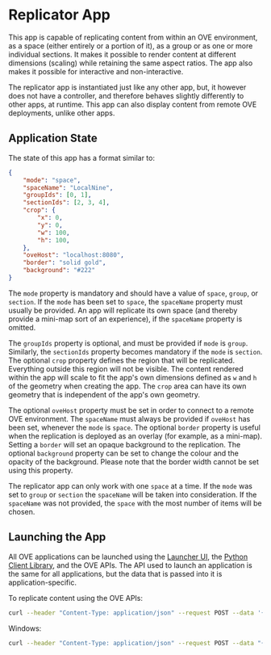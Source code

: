 # Replicator App

This app is capable of replicating content from within an OVE environment, as a space (either entirely or a portion of it), as a group or as one or more individual sections. It makes it possible to render content at different dimensions (scaling) while retaining the same aspect ratios. The app also makes it possible for interactive and non-interactive.

The replicator app is instantiated just like any other app, but, it however does not have a controller, and therefore behaves slightly differently to other apps, at runtime. This app can also display content from remote OVE deployments, unlike other apps.

## Application State

The state of this app has a format similar to:

```json
{
    "mode": "space",
    "spaceName": "LocalNine",
    "groupIds": [0, 1],
    "sectionIds": [2, 3, 4],
    "crop": {
        "x": 0,
        "y": 0,
        "w": 100,
        "h": 100,
    },
    "oveHost": "localhost:8080",
    "border": "solid gold",
    "background": "#222"
}
```

The `mode` property is mandatory and should have a value of `space`, `group`, or `section`. If the `mode` has been set to `space`, the `spaceName` property must usually be provided. An app will replicate its own space (and thereby provide a mini-map sort of an experience), if the `spaceName` property is omitted.

The `groupIds` property is optional, and must be provided if `mode` is `group`. Similarly, the `sectionIds` property becomes mandatory if the `mode` is `section`. The optional `crop` property defines the region that will be replicated. Everything outside this region will not be visible. The content rendered within the app will scale to fit the app's own dimensions defined as `w` and `h` of the geometry when creating the app. The `crop` area can have its own geometry that is independent of the app's own geometry.

The optional `oveHost` property must be set in order to connect to a remote OVE environment.  The `spaceName` must always be provided if `oveHost` has been set, whenever the `mode` is `space`. The optional `border` property is useful when the replication is deployed as an overlay (for example, as a mini-map). Setting a `border` will set an opaque background to the replication. The optional `background` property can be set to change the colour and the opacity of the background. Please note that the border width cannot be set using this property.

The replicator app can only work with one `space` at a time. If the `mode` was set to `group` or `section` the `spaceName` will be taken into consideration. If the `spaceName` was not provided, the `space` with the most number of items will be chosen.

## Launching the App

All OVE applications can be launched using the [Launcher UI](https://ove.readthedocs.io/en/stable/ove-ui/packages/ove-ui-launcher/README.html), the [Python Client Library](https://github.com/ove/ove-sdks/tree/master/python), and the OVE APIs. The API used to launch an application is the same for all applications, but the data that is passed into it is application-specific.

To replicate content using the OVE APIs:

```sh
curl --header "Content-Type: application/json" --request POST --data '{"app": {"url": "http://OVE_APP_REPLICATOR_HOST:PORT","states": {"load": {"mode": "space", "spaceName": "LocalNine"}}}, "space": "OVE_SPACE", "h": 500, "w": 500, "y": 0, "x": 0}' http://OVE_CORE_HOST:PORT/section
```

Windows:

```sh
curl --header "Content-Type: application/json" --request POST --data "{\"app\": {\"url\": \"http://OVE_APP_REPLICATOR_HOST:PORT\", \"states\": {\"load\": {\"mode\": \"space\", \"spaceName\": \"LocalNine\"}}}, \"space\": \"OVE_SPACE\", \"h\": 500, \"w\": 500, \"y\": 0, \"x\": 0}" http://OVE_CORE_HOST:PORT/section
```
